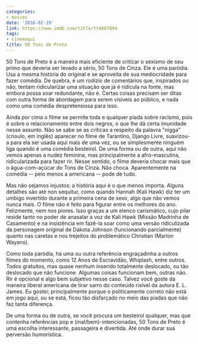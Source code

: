 ```yaml
---
categories:
- movies
date: '2016-02-19'
link: https://www.imdb.com/title/tt4667094
tags:
- cinemaqui
title: 50 Tons de Preto
---
```


50 Tons de Preto é a maneira mais eficiente de criticar o sexismo de seu primo que deveria ser levado a sério, 50 Tons de Cinza. Ele é uma paródia. Usa a mesma história do original e se aproveita de sua mediocridade para fazer comédia. De quebra, é um rodízio de comentários que, inspirados ou não, tentam ridicularizar uma situação que já é ridícula na fonte, mas embora possa soar redundante, não é. Certas coisas precisam ser ditas com outra forma de abordagem para serem visíveis ao público, e nada como uma comédia despretensiosa para isso.

Ainda por cima o filme  se permite toda e qualquer piada sobre racismo, pois é sobre o relacionamento entre dois negros, o que lhe dá certa imunidade nesse assunto. Não se sabe se as críticas a respeito da palavra "nigga" (crioulo, em inglês) aparecer no filme de Tarantino, Django Livre, suavizou-a para ela ser usada aqui mais de uma vez, ou se simplesmente ninguém liga quando é uma comédia besteirol. De uma forma ou de outra, aqui não vemos apenas a nudez feminina, mas principalmente a afro-masculina, ridicularizada para fazer rir. Nesse sentido, o filme deveria chocar mais que o água-com-açúcar do Tons de Cinza. Não choca. Aparentemente na comédia -- pelo menos a americana -- pode de tudo.

Mas não sejamos injustos: a história aqui é o que menos importa. Alguns detalhes são até non sequitur, como quando Hannah (Kali Hawk) diz ter um umbigo invertido durante a primeira cena de sexo, algo que não vemos nunca mais. O filme não é feito para figurar entre os melhores do ano. Felizmente, nem nos piores. Isso graças a um elenco carismático, cujo pilar reside tanto no poder de anasalar a voz de Kali Hawk (Missão Madrinha de Casamento) e na insistência em fazê-la soar como uma versão ridiculizada da personagem original de Dakota Johnson (funcionando parcialmente) quanto nas caretas e nos trejeitos do problemático Christian (Marlon Wayans).

Como toda paródia, há uma ou outra referência engraçadinha a outros filmes do momento, como 12 Anos de Escravidão, Whiplash, entre outros. Todos gratuitos, mas quase nenhum inserido totalmente deslocado, ou tão deslocado que não funcione. Algumas coisas funcionam bem, outras não. Rir é opcional e algo bem subjetivo nesse caso. Talvez você goste da maneira liberal americana de tirar sarro do conteúdo risível da autora E. L. James. Eu gostei; principalmente porque o politicamente correto não está em jogo aqui, ou se está, ficou tão disfarçado no meio das piadas que não faz tanta diferença.

De uma forma ou de outra, se você procura um besteirol qualquer, mas que contenha referências pop e (mal/bem)-intencionadas, 50 Tons de Preto é uma escolha interessante, passageira e divertida. Até onde durar sua perversão humorística.